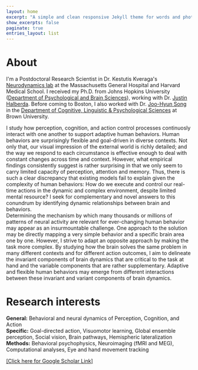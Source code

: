 ```yaml
---
layout: home
excerpt: "A simple and clean responsive Jekyll theme for words and photos."
show_excerpts: false
paginate: true
entries_layout: list
---
```

# About<br/>
I'm a Postdoctoral Research Scientist in Dr. Kestutis Kveraga's [Neurodynamics lab](http://www.kveragalab.org/index.html) at the Massachusetts General Hospital and Harvard Medical School. I received my Ph.D. from Johns Hopkins University ([Department of Psychological and Brain Sciences](https://pbs.jhu.edu/)), working with Dr. [Justin Halberda](http://www.halberdalab.net/). Before coming to Boston, I also worked with Dr. [Joo-Hyun Song](http://research.clps.brown.edu/songlab/) in the [Department of Cognitive, Linguistic & Psychological Sciences](https://www.brown.edu/academics/cognitive-linguistic-psychological-sciences/home) at Brown University.<br/>

I study how perception, cognition, and action control processes continuosly interact with one another to support adaptive human behaviors. Human behaviors are surprisingly flexible and goal-driven in diverse contexts. Not only that, our visual impression of the external world is richly detailed; and the way we respond to each circumstance is effective enough to deal with constant changes across time and context. However, what empirical findings consistently suggest is rather surprising in that we only seem to carry limited capacity of perception, attention and memory. Thus, there is such a clear discrepancy that existing models fail to explain given the complexity of human behaviors: How do we execute and control our real-time actions in the dynamic and complex environment, despite limited mental resource? 
I seek for complementary and novel answers to this conundrum by identifying dynamic relationships between brain and behaviors.<br/>
Determining the mechanism by which many thousands or millions of patterns of neural activity are relevant for ever-changing human behavior may appear as an insurmountable challenge. One approach to the solution may be directly mapping a very simple behavior and a specific brain area one by one. However, I strive to adapt an opposite approach by making the task more complex. By studying how the brain solves the same problem in many different contexts and for different action outcomes, I aim to delineate the invariant components of brain dynamics that are critical to the task at hand and the variable components that are rather supplementary. Adaptive and flexible human behaviors may emerge from different interactions between these invariant and variant components of brain dynamics.<br/>

# Research interests<br/>
**General:** Behavioral and neural dynamics of Perception, Cognition, and Action<br/>
**Specific:** Goal-directed action, Visuomotor learning, Global ensemble perception, Social vision, Brain pathways, Hemispheric lateralization<br/>
**Methods:** Behavioral psychophysics, Neuroimaging (fMRI and MEG), Computational analyses, Eye and hand movement tracking <br/>

[[Click here for Google Scholar Link]](https://scholar.google.com/citations?user=Zq3Z-ioAAAAJ&hl=en)
